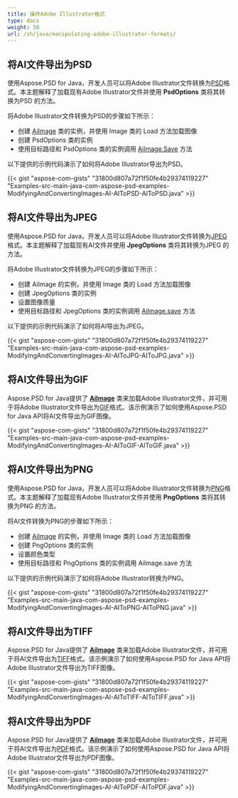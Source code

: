 ```yaml
---
title: 操作Adobe Illustrator格式
type: docs
weight: 50
url: /zh/java/manipulating-adobe-illustrator-formats/
---
```


## **将AI文件导出为PSD**
使用Aspose.PSD for Java，开发人员可以将Adobe Illustrator文件转换为[PSD](https://wiki.fileformat.com/image/psd/)格式。本主题解释了加载现有Adobe Illustrator文件并使用 **PsdOptions** 类将其转换为PSD 的方法。

将Adobe Illustrator文件转换为PSD的步骤如下所示：

- 创建 [AiImage](https://reference.aspose.com/java/psd/com.aspose.psd.fileformats.ai/AiImage) 类的实例，并使用 Image 类的 Load 方法加载图像
- 创建 PsdOptions 类的实例
- 使用目标路径和 PsdOptions 类的实例调用 [AiImage.Save](https://reference.aspose.com/java/psd/com.aspose.psd/Image#save--) 方法

以下提供的示例代码演示了如何将Adobe Illustrator导出为PSD。

{{< gist "aspose-com-gists" "31800d807a72f1f50fe4b29374119227" "Examples-src-main-java-com-aspose-psd-examples-ModifyingAndConvertingImages-AI-AIToPSD-AIToPSD.java" >}}

## **将AI文件导出为JPEG**
使用Aspose.PSD for Java，开发人员可以将Adobe Illustrator文件转换为[JPEG](https://wiki.fileformat.com/image/jpeg/)格式。本主题解释了加载现有AI文件并使用 **JpegOptions** 类将其转换为JPEG 的方法。

将Adobe Illustrator文件转换为JPEG的步骤如下所示：

- 创建 AiImage 的实例，并使用 Image 类的 Load 方法加载图像
- 创建 JpegOptions 类的实例
- 设置图像质量
- 使用目标路径和 JpegOptions 类的实例调用 [AiImage.save](https://reference.aspose.com/java/psd/com.aspose.psd.fileformats.ai/AiImage) 方法

以下提供的示例代码演示了如何将AI导出为JPEG。

{{< gist "aspose-com-gists" "31800d807a72f1f50fe4b29374119227" "Examples-src-main-java-com-aspose-psd-examples-ModifyingAndConvertingImages-AI-AIToJPG-AIToJPG.java" >}}

## **将AI文件导出为GIF**
Aspose.PSD for Java提供了 [**AiImage**](https://reference.aspose.com/java/psd/com.aspose.psd.fileformats.ai/AiImage) 类来加载Adobe Illustrator文件，并可用于将Adobe Illustrator文件导出为[GIF](https://wiki.fileformat.com/image/gif/)格式。该示例演示了如何使用Aspose.PSD for Java API将AI文件导出为GIF图像。

{{< gist "aspose-com-gists" "31800d807a72f1f50fe4b29374119227" "Examples-src-main-java-com-aspose-psd-examples-ModifyingAndConvertingImages-AI-AIToGIF-AIToGIF.java" >}}

## **将AI文件导出为PNG**
使用Aspose.PSD for Java，开发人员可以将Adobe Illustrator文件转换为[PNG](https://wiki.fileformat.com/image/png/)格式。本主题解释了加载现有Adobe Illustrator文件并使用 **PngOptions** 类将其转换为PNG 的方法。

将AI文件转换为PNG的步骤如下所示：

- 创建 [AiImage](https://reference.aspose.com/java/psd/com.aspose.psd.fileformats.ai/AiImage) 的实例，并使用 Image 类的 Load 方法加载图像
- 创建 PngOptions 类的实例
- 设置颜色类型
- 使用目标路径和 PngOptions 类的实例调用 AiImage.save 方法

以下提供的示例代码演示了如何将Adobe Illustrator转换为PNG。

{{< gist "aspose-com-gists" "31800d807a72f1f50fe4b29374119227" "Examples-src-main-java-com-aspose-psd-examples-ModifyingAndConvertingImages-AI-AIToPNG-AIToPNG.java" >}}

## **将AI文件导出为TIFF**
Aspose.PSD for Java提供了 [**AiImage**](https://reference.aspose.com/java/psd/com.aspose.psd.fileformats.ai/AiImage) 类来加载Adobe Illustrator文件，并可用于将AI文件导出为[TIFF](https://wiki.fileformat.com/image/tiff)格式。该示例演示了如何使用Aspose.PSD for Java API将Adobe Illustrator文件导出为TIFF图像。

{{< gist "aspose-com-gists" "31800d807a72f1f50fe4b29374119227" "Examples-src-main-java-com-aspose-psd-examples-ModifyingAndConvertingImages-AI-AIToTIFF-AIToTIFF.java" >}}

## **将AI文件导出为PDF**
Aspose.PSD for Java提供了 [**AiImage**](https://reference.aspose.com/java/psd/com.aspose.psd.fileformats.ai/AiImage) 类来加载Adobe Illustrator文件，并可用于将AI文件导出为[PDF](https://docs.fileformat.com/pdf/)格式。该示例演示了如何使用Aspose.PSD for Java API将Adobe Illustrator文件导出为PDF图像。

{{< gist "aspose-com-gists" "31800d807a72f1f50fe4b29374119227" "Examples-src-main-java-com-aspose-psd-examples-ModifyingAndConvertingImages-AI-AIToPDF-AIToPDF.java" >}}
